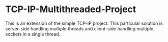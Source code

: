 # TCP-IP-Multithreaded-Project
This is an extension of the simple TCP-IP project. This particular solution is server-side handling multiple threads and client-side handling multiple sockets in a single thread.
